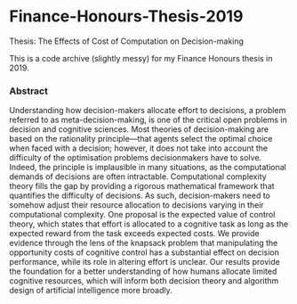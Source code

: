 # Finance-Honours-Thesis-2019
Thesis: The Effects of Cost of Computation on Decision-making

This is a code archive (slightly messy) for my Finance Honours thesis in 2019.


### Abstract
Understanding how decision-makers allocate effort to decisions, a problem referred to as meta-decision-making, is one of the critical open problems in decision and cognitive sciences. Most theories of decision-making are based on the rationality principle—that agents select the optimal choice when faced with a decision; however, it does not take into account the difficulty of the optimisation problems decisionmakers have to solve. Indeed, the principle is implausible in many situations, as the computational demands of decisions are often intractable. Computational complexity theory fills the gap by providing a rigorous mathematical framework that quantifies the difficulty of decisions. As such, decision-makers need to somehow adjust their resource allocation to decisions varying in their computational complexity. One proposal is the expected value of control theory, which states that effort is allocated to a cognitive task as long as the expected reward from the task exceeds expected costs. We provide evidence through the lens of the knapsack problem that manipulating the opportunity costs of cognitive control has a substantial effect on decision performance, while its role in altering effort is unclear. Our results provide the foundation for a better understanding of how humans allocate limited cognitive resources, which will inform both decision theory and algorithm design of artificial intelligence more broadly.
